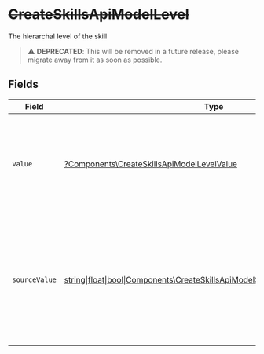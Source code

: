 # ~~CreateSkillsApiModelLevel~~

The hierarchal level of the skill

> :warning: **DEPRECATED**: This will be removed in a future release, please migrate away from it as soon as possible.


## Fields

| Field                                                                                                                                                                                                     | Type                                                                                                                                                                                                      | Required                                                                                                                                                                                                  | Description                                                                                                                                                                                               |
| --------------------------------------------------------------------------------------------------------------------------------------------------------------------------------------------------------- | --------------------------------------------------------------------------------------------------------------------------------------------------------------------------------------------------------- | --------------------------------------------------------------------------------------------------------------------------------------------------------------------------------------------------------- | --------------------------------------------------------------------------------------------------------------------------------------------------------------------------------------------------------- |
| `value`                                                                                                                                                                                                   | [?Components\CreateSkillsApiModelLevelValue](../../Models/Components/CreateSkillsApiModelLevelValue.md)                                                                                                   | :heavy_minus_sign:                                                                                                                                                                                        | The unified skill level. For write operations: provide one of the listed enum values, or omit/set to "unmapped_value" to use source_value instead.                                                        |
| `sourceValue`                                                                                                                                                                                             | [string\|float\|bool\|Components\CreateSkillsApiModelSourceValueLevel4\|array\|null](../../Models/Components/CreateSkillsApiModelLevelSourceValue.md)                                                     | :heavy_minus_sign:                                                                                                                                                                                        | For read operations: the original skill level from the provider. For write operations: fallback value used when value is omitted or "unmapped_value". You must ensure this matches the provider's format. |